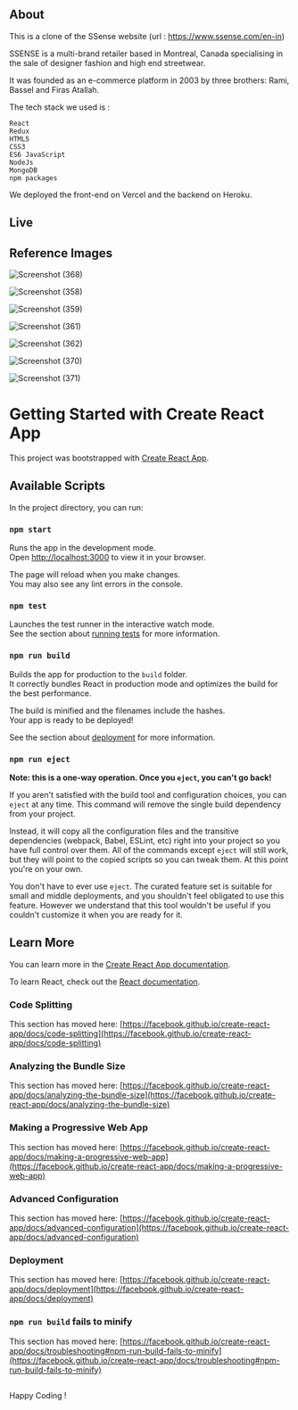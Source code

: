 

## About 

This is a clone of the SSense website (url : https://www.ssense.com/en-in)

SSENSE is a multi-brand retailer based in Montreal, Canada specialising in the sale of designer fashion and high end streetwear.

It was founded as an e-commerce platform in 2003 by three brothers: Rami, Bassel and Firas Atallah.


The tech stack we used is :

    React
    Redux
    HTML5
    CSS3
    ES6 JavaScript
    NodeJs
    MongoDB
    npm packages


We deployed the front-end on Vercel and the backend on Heroku.



## Live



## Reference Images

![Screenshot (368)](https://user-images.githubusercontent.com/97461783/167412516-fb7700f9-d0e4-4732-9df6-9c11dfd2614d.png)

![Screenshot (358)](https://user-images.githubusercontent.com/97461783/167412562-1b099a35-9873-4d14-8a4c-ac19a7a1197b.png)

![Screenshot (359)](https://user-images.githubusercontent.com/97461783/167412599-7a950c93-56e3-47e3-8a6b-bca8030f548e.png)

![Screenshot (361)](https://user-images.githubusercontent.com/97461783/167412646-133bcc7f-3a2d-472e-b387-ef095e202294.png)

![Screenshot (362)](https://user-images.githubusercontent.com/97461783/167412726-8f738ac2-4f81-4bb6-a9c0-8c306d5ded7a.png)

![Screenshot (370)](https://user-images.githubusercontent.com/97461783/167415579-3da7d6b4-5340-4025-975a-49d5ebeb2c1b.png)

![Screenshot (371)](https://user-images.githubusercontent.com/97461783/167415591-a19aaf32-c9ee-469a-9d55-8cf12d10fdcb.png)



# Getting Started with Create React App

This project was bootstrapped with [Create React App](https://github.com/facebook/create-react-app).

## Available Scripts

In the project directory, you can run:

### `npm start`

Runs the app in the development mode.\
Open [http://localhost:3000](http://localhost:3000) to view it in your browser.

The page will reload when you make changes.\
You may also see any lint errors in the console.

### `npm test`

Launches the test runner in the interactive watch mode.\
See the section about [running tests](https://facebook.github.io/create-react-app/docs/running-tests) for more information.

### `npm run build`

Builds the app for production to the `build` folder.\
It correctly bundles React in production mode and optimizes the build for the best performance.

The build is minified and the filenames include the hashes.\
Your app is ready to be deployed!

See the section about [deployment](https://facebook.github.io/create-react-app/docs/deployment) for more information.

### `npm run eject`

**Note: this is a one-way operation. Once you `eject`, you can't go back!**

If you aren't satisfied with the build tool and configuration choices, you can `eject` at any time. This command will remove the single build dependency from your project.

Instead, it will copy all the configuration files and the transitive dependencies (webpack, Babel, ESLint, etc) right into your project so you have full control over them. All of the commands except `eject` will still work, but they will point to the copied scripts so you can tweak them. At this point you're on your own.

You don't have to ever use `eject`. The curated feature set is suitable for small and middle deployments, and you shouldn't feel obligated to use this feature. However we understand that this tool wouldn't be useful if you couldn't customize it when you are ready for it.

## Learn More

You can learn more in the [Create React App documentation](https://facebook.github.io/create-react-app/docs/getting-started).

To learn React, check out the [React documentation](https://reactjs.org/).

### Code Splitting

This section has moved here: [https://facebook.github.io/create-react-app/docs/code-splitting](https://facebook.github.io/create-react-app/docs/code-splitting)

### Analyzing the Bundle Size

This section has moved here: [https://facebook.github.io/create-react-app/docs/analyzing-the-bundle-size](https://facebook.github.io/create-react-app/docs/analyzing-the-bundle-size)

### Making a Progressive Web App

This section has moved here: [https://facebook.github.io/create-react-app/docs/making-a-progressive-web-app](https://facebook.github.io/create-react-app/docs/making-a-progressive-web-app)

### Advanced Configuration

This section has moved here: [https://facebook.github.io/create-react-app/docs/advanced-configuration](https://facebook.github.io/create-react-app/docs/advanced-configuration)

### Deployment

This section has moved here: [https://facebook.github.io/create-react-app/docs/deployment](https://facebook.github.io/create-react-app/docs/deployment)

### `npm run build` fails to minify

This section has moved here: [https://facebook.github.io/create-react-app/docs/troubleshooting#npm-run-build-fails-to-minify](https://facebook.github.io/create-react-app/docs/troubleshooting#npm-run-build-fails-to-minify)

##  

Happy Coding !
